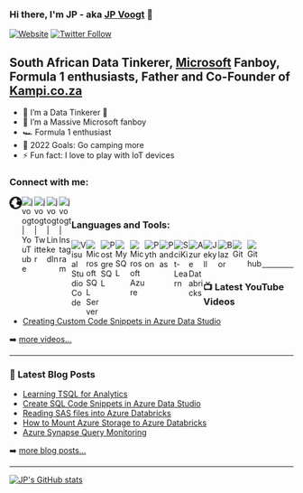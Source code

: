 ### Hi there, I'm JP - aka [JP Voogt][website] 👋 

[![Website](https://img.shields.io/website?label=blog.voogie.online&style=for-the-badge&url=https%3A%2F%2Fblog.voogie.online)](https://blog.voogie.online)
[![Twitter Follow](https://img.shields.io/twitter/follow/jpvoogt?color=1DA1F2&logo=twitter&style=for-the-badge)](https://twitter.com/intent/follow?original_referer=https%3A%2F%2Fgithub.com%2Fjpvoogt&screen_name=JPVoogt)

## South African Data Tinkerer, [Microsoft][microsoft] Fanboy,  Formula 1 enthusiasts, Father and Co-Founder of [Kampi.co.za][Kampi.co.za]

- 🌱 I’m a Data Tinkerer 🤣
- 👯 I’m a Massive Microsoft fanboy
- 🏎️ Formula 1 enthusiast
- 🥅 2022 Goals: Go camping more
- ⚡ Fun fact: I love to play with IoT devices

### Connect with me:

[<img align="left" alt="blog.voogie.online" width="22px" src="https://raw.githubusercontent.com/iconic/open-iconic/master/svg/globe.svg" />][website]
[<img align="left" alt="jvoogt | YouTube" width="22px" src="https://cdn.jsdelivr.net/npm/simple-icons@v3/icons/youtube.svg" />][youtube]
[<img align="left" alt="jvoogt | Twitter" width="22px" src="https://cdn.jsdelivr.net/npm/simple-icons@v3/icons/twitter.svg" />][twitter]
[<img align="left" alt="jvoogt | LinkedIn" width="22px" src="https://cdn.jsdelivr.net/npm/simple-icons@v3/icons/linkedin.svg" />][linkedin]
[<img align="left" alt="jvoogt | Instagram" width="22px" src="https://cdn.jsdelivr.net/npm/simple-icons@v3/icons/instagram.svg" />][instagram]

<br />

### Languages and Tools:

[<img align="left" alt="Visual Studio Code" width="26px" src="https://cdn.jsdelivr.net/npm/simple-icons@v6/icons/visualstudiocode.svg" />][website]
[<img align="left" alt="Microsoft SQL Server" width="26px" src="https://cdn.jsdelivr.net/npm/simple-icons@v6/icons/microsoftsqlserver.svg" />][website]
[<img align="left" alt="PostgreSQL" width="26px" src="https://cdn.jsdelivr.net/npm/simple-icons@v6/icons/postgresql.svg" />][website]
[<img align="left" alt="My SQL" width="26px" src="https://cdn.jsdelivr.net/npm/simple-icons@v6/icons/mysql.svg" />][website]
[<img align="left" alt="Microsoft Azure" width="26px" src="https://cdn.jsdelivr.net/npm/simple-icons@v6/icons/microsoftazure.svg" />][website]
[<img align="left" alt="Python" width="26px" src="https://cdn.jsdelivr.net/npm/simple-icons@v6/icons/python.svg" />][website]
[<img align="left" alt="Pandas" width="26px" src="https://cdn.jsdelivr.net/npm/simple-icons@v6/icons/pandas.svg" />][website]
[<img align="left" alt="SciKit-Learn" width="26px" src="https://cdn.jsdelivr.net/npm/simple-icons@v6/icons/scikitlearn.svg" />][website]
[<img align="left" alt="Azure Databricks" width="26px" src="https://cdn.jsdelivr.net/npm/simple-icons@v6/icons/databricks.svg" />][website]
[<img align="left" alt="Jekyll" width="26px" src="https://cdn.jsdelivr.net/npm/simple-icons@v6/icons/jekyll.svg" />][website]
[<img align="left" alt="Blazor" width="26px" src="https://cdn.jsdelivr.net/npm/simple-icons@v6/icons/blazor.svg" />][website]
[<img align="left" alt="Git" width="26px" src="https://cdn.jsdelivr.net/npm/simple-icons@v6/icons/git.svg" />][website]
[<img align="left" alt="Github" width="26px" src="https://cdn.jsdelivr.net/npm/simple-icons@v6/icons/github.svg" />][website]
<br />
<br />

---

### 📺 Latest YouTube Videos

<!-- YOUTUBE:START -->
- [Creating Custom Code Snippets in Azure Data Studio](https://www.youtube.com/watch?v=4Bd2Ibb3wyY)
<!-- YOUTUBE:END -->

➡️ [more videos...](tps://www.youtube.com/channel/UCaunJ16mYqMye0JEP2tFyqw)

---

### 📕 Latest Blog Posts

<!-- BLOG-POST-LIST:START -->
- [Learning TSQL for Analytics](https://blog.voogie.online/how2/2020/12/02/Learning-TSQL-for-Analytics/)
- [Create SQL Code Snippets in Azure Data Studio](https://blog.voogie.online/how2/2020/11/27/Create-SQL-Code-Snippets-in-Azure-Data-Studio/)
- [Reading SAS files into Azure Databricks](https://blog.voogie.online/how2/2020/11/24/Read-SAS-files-into-a-Dataframe-in-Azure-Databricks/)
- [How to Mount Azure Storage to Azure Databricks](https://blog.voogie.online/how2/2020/11/23/Mounting-Azure-Storage-in-Azure_Databricks-Using-SAS/)
- [Azure Synapse Query Monitoring](https://blog.voogie.online/how2/2020/11/05/Azure-Synapse_Query-Monitoring/)
<!-- BLOG-POST-LIST:END -->

➡️ [more blog posts...](https://blog.voogie.online)

---

[![JP's GitHub stats](https://github-readme-stats.vercel.app/api?username=jvoogt&show_icons=true&count_private=true)](https://github.com/anuraghazra/github-readme-stats)



[website]: https://blog.voogie.online
[twitter]: https://twitter.com/jpvoogt
[youtube]: https://www.youtube.com/channel/UCaunJ16mYqMye0JEP2tFyqw
[instagram]: https://instagram.com/jpvoogt
[linkedin]: https://www.linkedin.com/in/jean-pierre-voogt-a8b35132
[kampi.co.za]: https://kampi.co.za
[microsoft]: https://github.com/microsoft